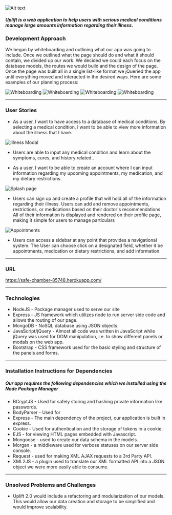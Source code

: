 ![Alt text](/public/images/LOGOwText.png)
##### Uplift is a web application to help users with serious medical conditions manage large amounts information regarding their illness.

### Development Approach

We began by whiteboarding and outlining what our app was going to include. Once we outlined what the page should do and what it should contain, we divided up our work. We decided we could each focus on the database models, the routes we would build and the design of the page. Once the page was built all in a single list-like format we jQueried the app until everything moved and interacted in the desired ways. Here are some examples of our planning process:

![Whiteboarding](/public/images/whiteboarding1.jpg)
![Whiteboarding](/public/images/whiteboarding2.jpg)
![Whiteboarding](/public/images/whiteboarding3.jpg)
![Whiteboarding](/public/images/whiteboarding4.jpg)


---

### User Stories

- As a user, I want to have access to a database of medical conditions. By selecting a medical condition, I want to be able to view more information about the illness that I have.

![Illness Modal](/public/images/illness-modal.jpg)


- Users are able to input any medical condition and learn about the symptoms, cures, and history related..


- As a user, I want to be able to create an account where I can input information regarding my upcoming appointments, my medication, and my dietary restrictions.

![Splash page](/public/images/home-screen.png)

- Users can sign up and create a profile that will hold all of the information regarding their illness. Users can add and remove appointments, restrictions, or medications based on their doctor's recommendations. All of their information is displayed and rendered on their profile page, making it simple for users to manage particulars

![Appointments](/public/images/appointments.jpg)

- Users can access a sidebar at any point that provides a navigational system. The User can choose click on a designated field, whether it be appointments, medication or dietary restrictions, and add information.  

---

### URL

https://safe-chamber-85748.herokuapp.com/

---

### Technologies

* NodeJS - Package manager used to serve our site
* Express - JS framework which utilizes node to run server side code and allows the routing of our page.
* MongoDB - NoSQL database using JSON objects.
* JavaScript/jQuery - Almost all code was written in JavaScript while jQuery was used for DOM manipulation, i.e. to show different panels or modals on the web app.
* Bootstrap - CSS framework used for the basic styling and structure of the panels and forms.

---

### Installation Instructions for Dependencies
##### Our app requires the following dependencies which we installed using the Node Package Manager

* BCryptJS - Used for safely storing and hashing private information like passwords.
* BodyParser - Used for
* Express - The main dependency of the project, our application is built in express.
* Cookie - Used for authentication and the storage of tokens in a cookie.
* EJS - for viewing HTML pages embedded with Javascript.
* Mongoose - used to create our data schema in the models.
* Morgan - a middleware used for verbose statuses on our server side console.
* Request - used for making XML AJAX requests to a 3rd Party API.
* XML2JS - a plugin used to translate our XML formatted API into a JSON object we were more easily able to consume.


---

### Unsolved Problems and Challenges

* Uplift 2.0 would include a refactoring and modularization of our models. This would allow our data creation and storage to be simplified and would improve scalability.
